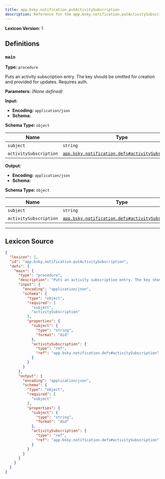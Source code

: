 ```yaml
---
title: app.bsky.notification.putActivitySubscription
description: Reference for the app.bsky.notification.putActivitySubscription lexicon
---
```

**Lexicon Version:** 1

## Definitions

<a name="main"></a>
### `main`

**Type:** `procedure`

Puts an activity subscription entry. The key should be omitted for creation and provided for updates. Requires auth.

**Parameters:** _(None defined)_

**Input:**

- **Encoding:** `application/json`
- **Schema:**

**Schema Type:** `object`

| Name | Type | Req'd  | Description | Constraints |
|------|------|----------|-------------|-------------|
| `subject` | `string` | ✅  |  | Format: `did` |
| `activitySubscription` | [`app.bsky.notification.defs#activitySubscription`](lexicons/app/bsky/notification/defs#activitySubscription) | ✅  |  |  |
**Output:**

- **Encoding:** `application/json`
- **Schema:**

**Schema Type:** `object`

| Name | Type | Req'd  | Description | Constraints |
|------|------|----------|-------------|-------------|
| `subject` | `string` | ✅  |  | Format: `did` |
| `activitySubscription` | [`app.bsky.notification.defs#activitySubscription`](lexicons/app/bsky/notification/defs#activitySubscription) | ❌  |  |  |

---

## Lexicon Source
```json
{
  "lexicon": 1,
  "id": "app.bsky.notification.putActivitySubscription",
  "defs": {
    "main": {
      "type": "procedure",
      "description": "Puts an activity subscription entry. The key should be omitted for creation and provided for updates. Requires auth.",
      "input": {
        "encoding": "application/json",
        "schema": {
          "type": "object",
          "required": [
            "subject",
            "activitySubscription"
          ],
          "properties": {
            "subject": {
              "type": "string",
              "format": "did"
            },
            "activitySubscription": {
              "type": "ref",
              "ref": "app.bsky.notification.defs#activitySubscription"
            }
          }
        }
      },
      "output": {
        "encoding": "application/json",
        "schema": {
          "type": "object",
          "required": [
            "subject"
          ],
          "properties": {
            "subject": {
              "type": "string",
              "format": "did"
            },
            "activitySubscription": {
              "type": "ref",
              "ref": "app.bsky.notification.defs#activitySubscription"
            }
          }
        }
      }
    }
  }
}
```
